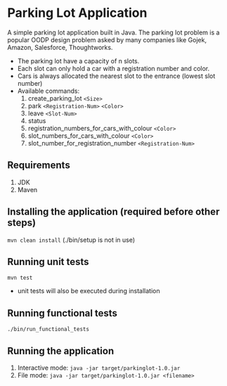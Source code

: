 # Parking Lot Application

A simple parking lot application built in Java.
The parking lot problem is a popular OODP design problem asked by many companies like Gojek, Amazon, Salesforce, Thoughtworks.

* The parking lot have a capacity of n slots.
* Each slot can only hold a car with a registration number and color.
* Cars is always allocated the nearest slot to the entrance (lowest slot number)
* Available commands:
    1. create_parking_lot `<Size>`
    2. park `<Registration-Num>` `<Color>`
    3. leave `<Slot-Num>`
    4. status
    5. registration\_numbers\_for\_cars\_with\_colour `<Color>`
    6. slot\_numbers\_for\_cars\_with\_colour `<Color>`
    7. slot\_number\_for\_registration\_number `<Registration-Num>`

## Requirements

1. JDK
2. Maven

## Installing the application (required before other steps)
`mvn clean install`
(./bin/setup is not in use)

## Running unit tests
`mvn test`
- unit tests will also be executed during installation

## Running functional tests
`./bin/run_functional_tests`

## Running the application
   1. Interactive mode: `java -jar target/parkinglot-1.0.jar`
   2. File mode: `java -jar target/parkinglot-1.0.jar <filename>`